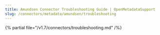 ```yaml
---
title: Amundsen Connector Troubleshooting Guide | OpenMetadataSupport
slug: /connectors/metadata/amundsen/troubleshooting
---
```


{% partial file="/v1.7/connectors/troubleshooting.md" /%}
